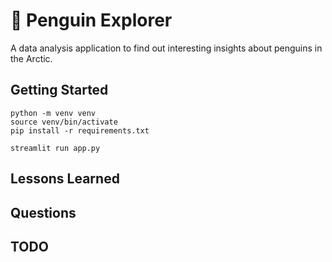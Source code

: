 # 🐧 Penguin Explorer

A data analysis application to find out interesting insights about penguins in the Arctic.

## Getting Started

```
python -m venv venv
source venv/bin/activate
pip install -r requirements.txt

streamlit run app.py

```

## Lessons Learned

## Questions

## TODO
